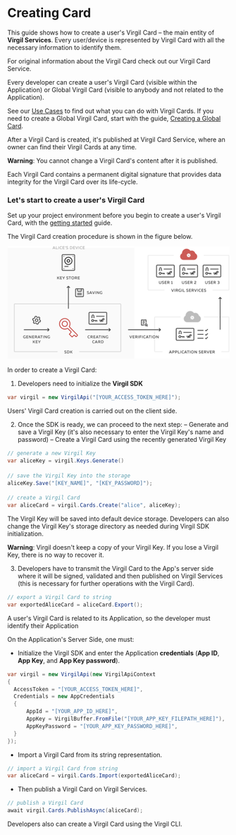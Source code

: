 # Creating Card

This guide shows how to create a user's Virgil Card – the main entity of **Virgil Services**. Every user/device is represented by Virgil Card with all the necessary information to identify them.

For original information about the Virgil Card check out our Virgil Card Service.

Every developer can create a user's Virgil Card (visible within the Application) or Global Virgil Card (visible to anybody and not related to the Application).

See our [Use Cases](/docs/get-started) to find out what you can do with Virgil Cards. If you need to create a Global Virgil Card, start with the guide, [Creating a Global Card](/docs/guides/virgil-card/creating-global-card.md).

After a Virgil Card is created, it's published at Virgil Card Service, where an owner can find their Virgil Cards at any time.

**Warning**: You cannot change a Virgil Card's content after it is published.

Each Virgil Card contains a  permanent digital signature that provides data integrity for the Virgil Card over its life-cycle.



### Let's start to create a user's Virgil Card

Set up your project environment before you begin to create a user's Virgil Card, with the [getting started](/docs/guides/configuration/client-configuration.md) guide.


The Virgil Card creation procedure is shown in the figure below.

![Virgil Card Generation](/docs/img/Card_introduct.png "Create Virgil Card")


In order to create a Virgil Card:

1. Developers need to initialize the **Virgil SDK**

  ```cs
  var virgil = new VirgilApi("[YOUR_ACCESS_TOKEN_HERE]");
  ```

Users' Virgil Card creation is carried out on the client side.

2. Once the SDK is ready, we can proceed to the next step:
  – Generate and save a Virgil Key (it's also necessary to enter the Virgil Key's name and password)
  – Create a Virgil Card using the recently generated Virgil Key


  ```cs
  // generate a new Virgil Key
  var aliceKey = virgil.Keys.Generate()

  // save the Virgil Key into the storage
  aliceKey.Save("[KEY_NAME]", "[KEY_PASSWORD]");

  // create a Virgil Card
  var aliceCard = virgil.Cards.Create("alice", aliceKey);
  ```

The Virgil Key will be saved into default device storage. Developers can also change the Virgil Key's storage directory as needed during Virgil SDK initialization.

**Warning**: Virgil doesn't keep a copy of your Virgil Key. If you lose a Virgil Key, there is no way to recover it.

3. Developers have to transmit the Virgil Card to the App's server side where it will be signed, validated and then published on Virgil Services (this is necessary for further operations with the Virgil Card).

```cs
// export a Virgil Card to string
var exportedAliceCard = aliceCard.Export();
```

A user's Virgil Card is related to its Application, so the developer must identify their Application

On the Application's Server Side, one must:

 - Initialize the Virgil SDK and enter the Application **credentials** (**App ID**, **App Key**, and **App Key password**).

 ```cs
 var virgil = new VirgilApi(new VirgilApiContext
 {
   AccessToken = "[YOUR_ACCESS_TOKEN_HERE]",
   Credentials = new AppCredentials
   {
       AppId = "[YOUR_APP_ID_HERE]",
       AppKey = VirgilBuffer.FromFile("[YOUR_APP_KEY_FILEPATH_HERE]"),
       AppKeyPassword = "[YOUR_APP_KEY_PASSWORD_HERE]",
   }
 });
 ```

-  Import a Virgil Card from its string representation.

```cs
// import a Virgil Card from string
var aliceCard = virgil.Cards.Import(exportedAliceCard);
```

-  Then publish a Virgil Card on Virgil Services.

```cs
// publish a Virgil Card
await virgil.Cards.PublishAsync(aliceCard);
```

Developers also can create a Virgil Card using the Virgil CLI.
